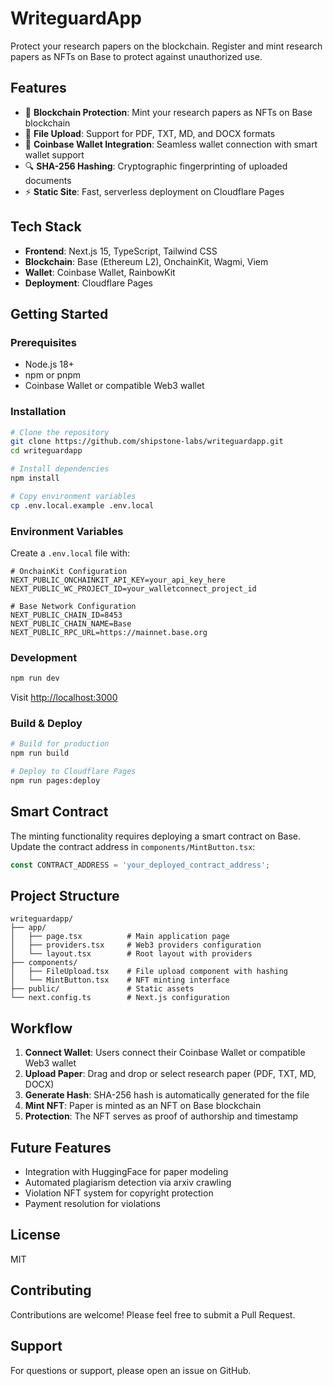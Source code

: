 # WriteguardApp

Protect your research papers on the blockchain. Register and mint research papers as NFTs on Base to protect against unauthorized use.

## Features

- 🔐 **Blockchain Protection**: Mint your research papers as NFTs on Base blockchain
- 📄 **File Upload**: Support for PDF, TXT, MD, and DOCX formats  
- 🔗 **Coinbase Wallet Integration**: Seamless wallet connection with smart wallet support
- 🔍 **SHA-256 Hashing**: Cryptographic fingerprinting of uploaded documents
- ⚡ **Static Site**: Fast, serverless deployment on Cloudflare Pages

## Tech Stack

- **Frontend**: Next.js 15, TypeScript, Tailwind CSS
- **Blockchain**: Base (Ethereum L2), OnchainKit, Wagmi, Viem
- **Wallet**: Coinbase Wallet, RainbowKit
- **Deployment**: Cloudflare Pages

## Getting Started

### Prerequisites

- Node.js 18+
- npm or pnpm
- Coinbase Wallet or compatible Web3 wallet

### Installation

```bash
# Clone the repository
git clone https://github.com/shipstone-labs/writeguardapp.git
cd writeguardapp

# Install dependencies
npm install

# Copy environment variables
cp .env.local.example .env.local
```

### Environment Variables

Create a `.env.local` file with:

```env
# OnchainKit Configuration
NEXT_PUBLIC_ONCHAINKIT_API_KEY=your_api_key_here
NEXT_PUBLIC_WC_PROJECT_ID=your_walletconnect_project_id

# Base Network Configuration
NEXT_PUBLIC_CHAIN_ID=8453
NEXT_PUBLIC_CHAIN_NAME=Base
NEXT_PUBLIC_RPC_URL=https://mainnet.base.org
```

### Development

```bash
npm run dev
```

Visit [http://localhost:3000](http://localhost:3000)

### Build & Deploy

```bash
# Build for production
npm run build

# Deploy to Cloudflare Pages
npm run pages:deploy
```

## Smart Contract

The minting functionality requires deploying a smart contract on Base. Update the contract address in `components/MintButton.tsx`:

```typescript
const CONTRACT_ADDRESS = 'your_deployed_contract_address';
```

## Project Structure

```
writeguardapp/
├── app/
│   ├── page.tsx          # Main application page
│   ├── providers.tsx     # Web3 providers configuration
│   └── layout.tsx        # Root layout with providers
├── components/
│   ├── FileUpload.tsx    # File upload component with hashing
│   └── MintButton.tsx    # NFT minting interface
├── public/               # Static assets
└── next.config.ts        # Next.js configuration
```

## Workflow

1. **Connect Wallet**: Users connect their Coinbase Wallet or compatible Web3 wallet
2. **Upload Paper**: Drag and drop or select research paper (PDF, TXT, MD, DOCX)
3. **Generate Hash**: SHA-256 hash is automatically generated for the file
4. **Mint NFT**: Paper is minted as an NFT on Base blockchain
5. **Protection**: The NFT serves as proof of authorship and timestamp

## Future Features

- Integration with HuggingFace for paper modeling
- Automated plagiarism detection via arxiv crawling
- Violation NFT system for copyright protection
- Payment resolution for violations

## License

MIT

## Contributing

Contributions are welcome! Please feel free to submit a Pull Request.

## Support

For questions or support, please open an issue on GitHub.
